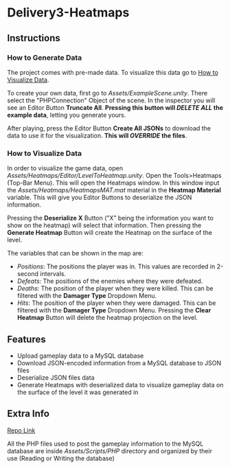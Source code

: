# Delivery3-Heatmaps
 
## Instructions
### How to Generate Data
The project comes with pre-made data. To visualize this data go to [How to Visualize Data](https://github.com/PauFusco/Delivery3-Heatmaps?tab=readme-ov-file#how-to-visualize-data).

To create your own data, first go to _Assets/ExampleScene.unity_. There select the "PHPConnection" Object of the scene. In the inspector you will see an Editor Button **Truncate All**. **Pressing this button will _DELETE ALL_ the example data**, letting you generate yours. 

After playing, press the Editor Button **Create All JSONs** to download the data to use it for the visualization. **This will _OVERRIDE_ the files**.

### How to Visualize Data
In order to visualize the game data, open _Assets/Heatmaps/Editor/LevelToHeatmap.unity_. Open the Tools>Heatmaps (Top-Bar Menu). This will open the Heatmaps window. In this window input the _Assets/Heatmaps/HeatmapsMAT.mat_ material in the **Heatmap Material** variable. This will give you Editor Buttons to deserialize the JSON information.

Pressing the **Deserialize X** Button ("X" being the information you want to show on the heatmap) will select that information. Then pressing the **Generate Heatmap** Button will create the Heatmap on the surface of the level.

The variables that can be shown in the map are:
- _Positions_: The positions the player was in. This values are recorded in 2-second intervals.
- _Defeats_: The positions of the enemies where they were defeated.
- _Deaths_: The position of the player when they were killed. This can be filtered with the **Damager Type** Dropdown Menu.
- _Hits_: The position of the player when they were damaged. This can be filtered with the **Damager Type** Dropdown Menu.
Pressing the **Clear Heatmap** Button will delete the heatmap projection on the level.

## Features
- Upload gameplay data to a MySQL database
- Download JSON-encoded information from a MySQL database to JSON files
- Deserialize JSON files data
- Generate Heatmaps with deserialized data to visualize gameplay data on the surface of the level it was generated in

## Extra Info
[Repo Link](https://github.com/PauFusco/Delivery3-Heatmaps/)

All the PHP files used to post the gameplay information to the MySQL database are inside _Assets/Scripts/PHP_ directory and organized by their use (Reading or Writing the database)
